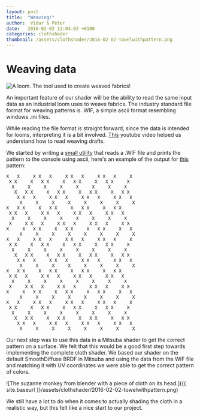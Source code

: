 ```yaml
---
layout: post
title:  "Weaving!"
author:  Vidar & Peter
date:   2016-02-02 12:04:03 +0100
categories: clothshader
thumbnail: /assets/clothshader/2016-02-02-towelwithpattern.png
---
```


# Weaving data

![A loom. The tool used to create weaved fabrics!](http://www.laplatafarms.com/weaving/images/Flip15_Neutral.jpg)

An important feature of our shader will be the ability to read the same input data as an industrial loom uses to weave fabrics. The industry standard file format for weaving patterns is .WIF, a simple ascii format resembling windows .ini files.

While reading the file format is straight forward, since the data is intended for looms, interpreting it is a bit involved. [This](https://www.youtube.com/watch?v=j18XHzZ6Mb8) youtube video helped us understand how to read weaving drafts. 

We started by writing a [small utility](https://github.com/vidarn/cloth-shader/tree/master/wif) that reads a .WIF file and prints the pattern to the console using ascii, here's an example of the output for [this](http://www.handweaving.net/draft-detail/41753) pattern:

    X   X     X X   X     X X   X     X X   X     X 
     X X     X   X X     X   X X     X   X X     X  
      X     X     X     X     X     X     X     X   
       X   X X     X   X X     X   X X     X   X X  
        X X   X     X X   X     X X   X     X X   X 
         X     X     X     X     X     X     X     X
    X   X X     X   X X     X   X X     X   X X     
     X X   X     X X   X     X X   X     X X   X    
      X     X     X     X     X     X     X     X   
     X     X X   X     X X   X     X X   X     X X  
    X     X   X X     X   X X     X   X X     X   X 
         X     X     X     X     X     X     X     X
    X   X     X X   X     X X   X     X X   X     X 
     X X     X   X X     X   X X     X   X X     X  
      X     X     X     X     X     X     X     X   
       X   X X     X   X X     X   X X     X   X X  
        X X   X     X X   X     X X   X     X X   X 
         X     X     X     X     X     X     X     X
    X   X X     X   X X     X   X X     X   X X     
     X X   X     X X   X     X X   X     X X   X    
      X     X     X     X     X     X     X     X   
     X     X X   X     X X   X     X X   X     X X  
    X     X   X X     X   X X     X   X X     X   X 
         X     X     X     X     X     X     X     X
    X   X     X X   X     X X   X     X X   X     X 
     X X     X   X X     X   X X     X   X X     X  
      X     X     X     X     X     X     X     X   
       X   X X     X   X X     X   X X     X   X X  
        X X   X     X X   X     X X   X     X X   X 
         X     X     X     X     X     X     X     X

    
Our next step was to use this data in a Mitsuba shader to get the correct pattern on a surface. We felt that this would be a good first step towards implementing the complete cloth shader.
We based our shader on the default SmoothDiffuse BRDF in Mitsuba and using the data from the WIF file and matching it with UV coordinates we were able to get the correct pattern of colors.

![The suzanne monkey from blender with a piece of cloth on its head.]({{ site.baseurl }}/assets/clothshader/2016-02-02-towelwithpattern.png)

We still have a lot to do when it comes to actually shading the cloth in a realistic way, but this felt like a nice start to our project.
